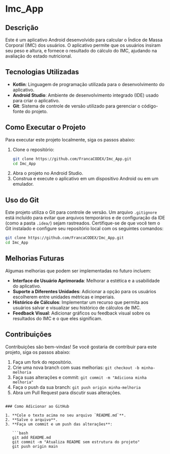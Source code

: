 
# Imc_App

## Descrição
Este é um aplicativo Android desenvolvido para calcular o Índice de Massa Corporal (IMC) dos usuários. O aplicativo permite que os usuários insiram seu peso e altura, e fornece o resultado do cálculo do IMC, ajudando na avaliação do estado nutricional.

## Tecnologias Utilizadas
- **Kotlin**: Linguagem de programação utilizada para o desenvolvimento do aplicativo.
- **Android Studio**: Ambiente de desenvolvimento integrado (IDE) usado para criar o aplicativo.
- **Git**: Sistema de controle de versão utilizado para gerenciar o código-fonte do projeto.

## Como Executar o Projeto
Para executar este projeto localmente, siga os passos abaixo:

1. Clone o repositório:
   ```bash
   git clone https://github.com/FrancaCODEX/Imc_App.git
   cd Imc_App
2. Abra o projeto no Android Studio.
3. Construa e execute o aplicativo em um dispositivo Android ou em um emulador.


## Uso do Git
Este projeto utiliza o Git para controle de versão. Um arquivo `.gitignore` está incluído para evitar que arquivos temporários e de configuração da IDE (como a pasta `.idea/`) sejam rastreados. Certifique-se de que você tem o Git instalado e configure seu repositório local com os seguintes comandos:

```bash
git clone https://github.com/FrancaCODEX/Imc_App.git
cd Imc_App
```

## Melhorias Futuras
Algumas melhorias que podem ser implementadas no futuro incluem:
- **Interface de Usuário Aprimorada**: Melhorar a estética e a usabilidade do aplicativo.
- **Suporte a Diferentes Unidades**: Adicionar a opção para os usuários escolherem entre unidades métricas e imperiais.
- **Histórico de Cálculos**: Implementar um recurso que permita aos usuários salvar e visualizar seu histórico de cálculos de IMC.
- **Feedback Visual**: Adicionar gráficos ou feedback visual sobre os resultados do IMC e o que eles significam.

## Contribuições
Contribuições são bem-vindas! Se você gostaria de contribuir para este projeto, siga os passos abaixo:
1. Faça um fork do repositório.
2. Crie uma nova branch com suas melhorias: `git checkout -b minha-melhoria`
3. Faça suas alterações e commit: `git commit -m "Adiciona minha melhoria"`
4. Faça o push da sua branch: `git push origin minha-melhoria`
5. Abra um Pull Request para discutir suas alterações.


```

### Como Adicionar ao GitHub

1. **Cole o texto acima no seu arquivo `README.md`**.
2. **Salve o arquivo**.
3. **Faça um commit e um push das alterações**:

   ```bash
   git add README.md
   git commit -m "Atualiza README sem estrutura do projeto"
   git push origin main
   ```
